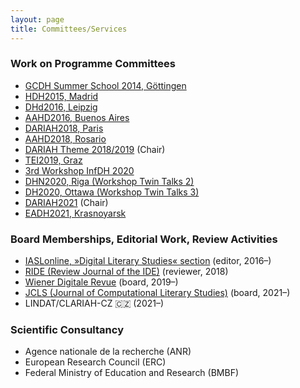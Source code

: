 ```yaml
---
layout: page
title: Committees/Services
---
```


### Work on Programme Committees
* [GCDH Summer School 2014, Göttingen](https://www.gcdh.de/en/teaching/teachingsummer-schools/gcdh-summer-school-2014/)
* [HDH2015, Madrid](https://linhd.uned.es/ii-congreso-internacional-de-la-asociacion-de-humanidades-digitales-hispanicas/)
* [DHd2016, Leipzig](https://dhd-blog.org/?p=5429)
* [AAHD2016, Buenos Aires](https://www.aacademica.org/aahd.congreso/tabs/committee)
* [DARIAH2018, Paris](https://dariah2018.sciencesconf.org/)
* [AAHD2018, Rosario](https://www.aacademica.org/congreso.aahd2018/tabs/committee)
* [DARIAH Theme 2018/2019](https://www.dariah.eu/?p=3939) (Chair)
* [TEI2019, Graz](https://graz-2019.tei-c.org/contact/index.html)
* [3rd Workshop InfDH 2020](https://fg-infdh.gi.de/infdh-worskshop-2020)
* [DHN2020, Riga (Workshop Twin Talks 2)](https://www.clarin.eu/event/2020/twintalksdhn2020)
* [DH2020, Ottawa (Workshop Twin Talks 3)](https://www.clarin.eu/event/2020/twintalksdh2020)
* [DARIAH2021](https://dariah-2021.sciencesconf.org/) (Chair)
* [EADH2021, Krasnoyarsk](https://eadh2020-2021.org/about/program-committee/)

### Board Memberships, Editorial Work, Review Activities
* [IASLonline, »Digital Literary Studies« section](http://www.iaslonline.de/) (editor, 2016–)
* [RIDE (Review Journal of the IDE)](https://ride.i-d-e.de/about/peer-reviewers/) (reviewer, 2018)
* [Wiener Digitale Revue](https://journals.univie.ac.at/index.php/wdr/about) (board, 2019–)
* [JCLS (Journal of Computational Literary Studies)](https://jcls.io/editorialteam/) (board, 2021–)
* LINDAT/CLARIAH-CZ 🇨🇿 (2021–)

### Scientific Consultancy
* Agence nationale de la recherche (ANR)
* European Research Council (ERC)
* Federal Ministry of Education and Research (BMBF)
